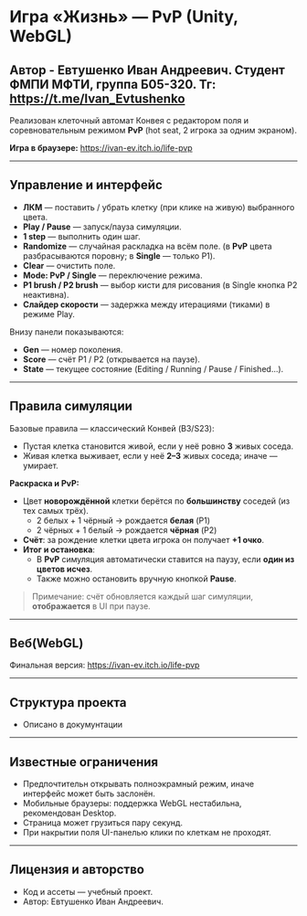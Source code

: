 # Игра «Жизнь» — PvP (Unity, WebGL)

## Автор - Евтушенко Иван Андреевич. Студент ФМПИ МФТИ, группа Б05-320. Тг: https://t.me/Ivan_Evtushenko

Реализован клеточный автомат Конвея с редактором поля и соревновательным режимом **PvP** (hot seat, 2 игрока за одним экраном).

**Игра в браузере:** https://ivan-ev.itch.io/life-pvp

---

## Управление и интерфейс

- **ЛКМ** — поставить / убрать клетку (при клике на живую) выбранного цвета.
- **Play / Pause** — запуск/пауза симуляции.
- **1 step** — выполнить один шаг.
- **Randomize** — случайная раскладка на всём поле.
  (в **PvP** цвета разбрасываются поровну; в **Single** — только P1).
- **Clear** — очистить поле.
- **Mode: PvP / Single** — переключение режима.
- **P1 brush / P2 brush** — выбор кисти для рисования (в Single кнопка P2 неактивна).
- **Слайдер скорости** — задержка между итерациями (тиками) в режиме Play.

Внизу панели показываются:
- **Gen** — номер поколения.
- **Score** — счёт P1 / P2 (открывается на паузе).
- **State** — текущее состояние (Editing / Running / Pause / Finished…).

---

## Правила симуляции

Базовые правила — классический Конвей (B3/S23):

- Пустая клетка становится живой, если у неё ровно **3** живых соседа.
- Живая клетка выживает, если у неё **2–3** живых соседа; иначе — умирает.

**Раскраска и PvP:**

- Цвет **новорождённой** клетки берётся по **большинству** соседей (из тех самых трёх).
  - 2 белых + 1 чёрный → рождается **белая** (P1)
  - 2 чёрных + 1 белый → рождается **чёрная** (P2)
- **Счёт**: за рождение клетки цвета игрока он получает **+1 очко**.
- **Итог и остановка**:
  - В **PvP** симуляция автоматически ставится на паузу, если **один из цветов исчез**.
  - Также можно остановить вручную кнопкой **Pause**.

> Примечание: счёт обновляется каждый шаг симуляции, **отображается** в UI при паузе.

---

## Веб(WebGL)

Финальная версия: https://ivan-ev.itch.io/life-pvp

---

## Структура проекта 

- Описано в докумунтации

---

## Известные ограничения

- Предпочтительн открывать полноэкрамный режим, иначе интерфейс может быть заслонён.
- Мобильные браузеры: поддержка WebGL нестабильна, рекомендован Desktop.
- Страница может грузиться пару секунд.
- При накрытии поля UI-панелью клики по клеткам не проходят.

---

## Лицензия и авторство

- Код и ассеты — учебный проект.
- Автор: Евтушенко Иван Андреевич.

